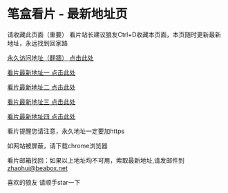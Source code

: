 # 笔盒看片 - 最新地址页

请收藏此页面（重要）
看片站长建议狼友Ctrl+D收藏本页面，本页随时更新最新地址，永远找到回家路

[永久访问地址（翻牆） 点击此处](https://beabox.net/)

[看片最新地址一 点击此处](https://bhy0b6l2o1z0.shop)

[看片最新地址二 点击此处](https://bhn7v8f3q5v0.shop)

[看片最新地址三 点击此处](https://bha2y7l6m4j5.shop)

[看片最新地址四 点击此处](https://bhi4l5r9h5l4.shop)

看片提醒您请注意，永久地址一定要加https

如网站被屏蔽，请下载chrome浏览器

看片邮箱找回：如果以上地址均不可用，索取最新地址,请发邮件到 zhaohui@beabox.net

喜欢的狼友 请顺手star一下